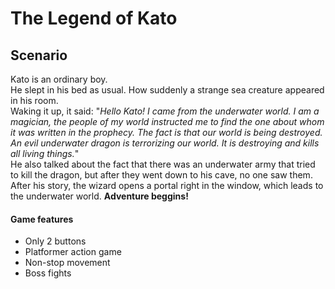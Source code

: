 # The Legend of Kato
## Scenario
Kato is an ordinary boy. 
<br/>
He slept in his bed as usual. How suddenly a strange sea creature appeared in his room. 
<br/>
Waking it up, it said: "_Hello Kato! I came from the underwater world. I am a magician, the people of my world instructed me to find the one about whom it was written in the prophecy. The fact is that our world is being destroyed. An evil underwater dragon is terrorizing our world. It is destroying and kills all living things._" 
<br/>
He also talked about the fact that there was an underwater army that tried to kill the dragon, but after they went down to his cave, no one saw them. 
<br/>
After his story, the wizard opens a portal right in the window, which leads to the underwater world. **Adventure beggins!**
#### Game features
- Only 2 buttons
- Platformer action game
- Non-stop movement
- Boss fights
